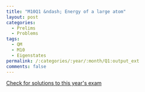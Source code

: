 ```yaml
---
title: "M10Q1 &ndash; Energy of a large atom"
layout: post
categories:
  - Prelims
  - Problems
tags:
  - QM
  - M10
  - Eigenstates
permalink: /:categories/:year/:month/Q1:output_ext
comments: false
---
```

<object data="2010M1Q.pdf" type="application/pdf" width="100%" height="500"></object>
<div class="message"><a href='https://princetonprelim.com/prelim/25/'>Check for solutions to this year's exam</a></div>